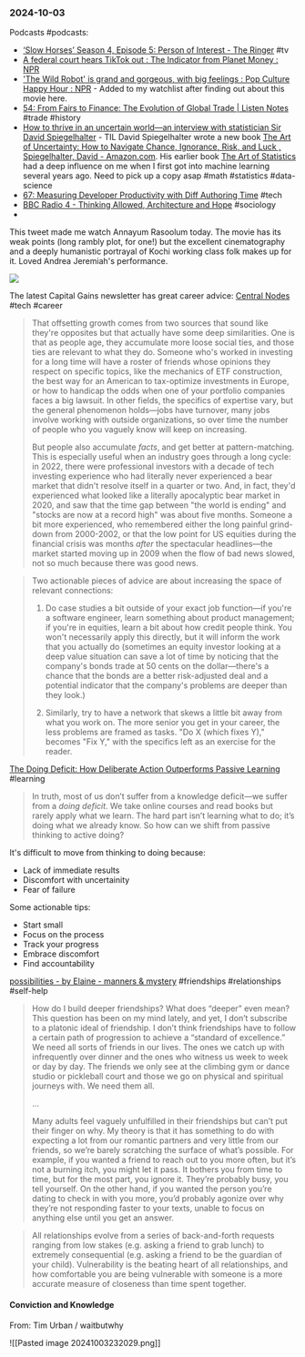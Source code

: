 ### 2024-10-03
Podcasts #podcasts:
- [‘Slow Horses’ Season 4, Episode 5: Person of Interest - The Ringer](https://www.theringer.com/2024/10/2/24260586/slow-horses-season-4-episode-5-person-of-interest) #tv
- [A federal court hears TikTok out : The Indicator from Planet Money : NPR](https://www.npr.org/2024/10/02/1202966854/are-we-about-to-lose-tiktok-like-actually-tho) 
- ['The Wild Robot' is grand and gorgeous, with big feelings : Pop Culture Happy Hour : NPR](https://www.npr.org/2024/10/02/1202966840/the-wild-robot-is-grand-and-gorgeous-with-big-feelings) - Added to my watchlist after finding out about this movie here.
- [54: From Fairs to Finance: The Evolution of Global Trade | Listen Notes](https://www.listennotes.com/podcasts/i-take-history/54-from-fairs-to-finance-the-mrHcuUCdykO/#transcript) #trade #history
- [How to thrive in an uncertain world—an interview with statistician Sir David Spiegelhalter](https://www.economist.com/podcasts/2024/10/02/how-to-thrive-in-an-uncertain-world-an-interview-with-statistician-sir-david-spiegelhalter) - TIL David Spiegelhalter wrote a new book [The Art of Uncertainty: How to Navigate Chance, Ignorance, Risk, and Luck , Spiegelhalter, David - Amazon.com](https://www.amazon.com/Art-Uncertainty-Navigate-Chance-Ignorance-ebook/dp/B0D8RJLSBG). His earlier book [The Art of Statistics](https://www.amazon.com/dp/B07N6D73FZ) had a deep influence on me when I first got into machine learning several years ago. Need to pick up a copy asap #math #statistics #data-science
- [67: Measuring Developer Productivity with Diff Authoring Time](https://www.listennotes.com/podcasts/meta-tech-podcast/67-measuring-developer-3p8lSZKmoD9/) #tech 
- [BBC Radio 4 - Thinking Allowed, Architecture and Hope](https://www.bbc.co.uk/programmes/m0023dqn) #sociology 
- 

This tweet made me watch Annayum Rasoolum today. The movie has its weak points (long rambly plot, for one!) but the excellent cinematography and a deeply humanistic portrayal of Kochi working class folk makes up for it. Loved Andrea Jeremiah's performance.

![](https://x.com/monaaaaaaaw/status/1841143945109073964)

The latest Capital Gains newsletter has great career advice: [Central Nodes](https://capitalgains.thediff.co/p/central-nodes) #tech #career 

> That offsetting growth comes from two sources that sound like they're opposites but that actually have some deep similarities. One is that as people age, they accumulate more loose social ties, and those ties are relevant to what they do. Someone who's worked in investing for a long time will have a roster of friends whose opinions they respect on specific topics, like the mechanics of ETF construction, the best way for an American to tax-optimize investments in Europe, or how to handicap the odds when one of your portfolio companies faces a big lawsuit. In other fields, the specifics of expertise vary, but the general phenomenon holds—jobs have turnover, many jobs involve working with outside organizations, so over time the number of people who you vaguely know will keep on increasing.
>
> But people also accumulate _facts_, and get better at pattern-matching. This is especially useful when an industry goes through a long cycle: in 2022, there were professional investors with a decade of tech investing experience who had literally never experienced a bear market that didn't resolve itself in a quarter or two. And, in fact, they'd experienced what looked like a literally apocalyptic bear market in 2020, and saw that the time gap between "the world is ending" and "stocks are now at a record high" was about five months. Someone a bit more experienced, who remembered either the long painful grind-down from 2000-2002, or that the low point for US equities during the financial crisis was months _after_ the spectacular headlines—the market started moving up in 2009 when the flow of bad news slowed, not so much because there was good news.

> Two actionable pieces of advice are about increasing the space of relevant connections:
> 
> 1. Do case studies a bit outside of your exact job function—if you're a software engineer, learn something about product management; if you're in equities, learn a bit about how credit people think. You won't necessarily apply this directly, but it will inform the work that you actually do (sometimes an equity investor looking at a deep value situation can save a lot of time by noticing that the company's bonds trade at 50 cents on the dollar—there's a chance that the bonds are a better risk-adjusted deal and a potential indicator that the company's problems are deeper than they look.)
>     
> 2. Similarly, try to have a network that skews a little bit away from what you work on. The more senior you get in your career, the less problems are framed as tasks. "Do X (which fixes Y)," becomes "Fix Y," with the specifics left as an exercise for the reader.

[The Doing Deficit: How Deliberate Action Outperforms Passive Learning](https://nesslabs.com/doing-deficit) #learning 

> In truth, most of us don’t suffer from a knowledge deficit—we suffer from a _doing deficit_. We take online courses and read books but rarely apply what we learn. The hard part isn’t learning what to do; it’s doing what we already know. So how can we shift from passive thinking to active doing?

It's difficult to move from thinking to doing because:
- Lack of immediate results
- Discomfort with uncertainity
- Fear of failure

Some actionable tips:
* Start small
* Focus on the process
* Track your progress
* Embrace discomfort
* Find accountability

[possibilities - by Elaine - manners & mystery](https://elainewrites.substack.com/p/possibilities) #friendships #relationships #self-help 

> How do I build deeper friendships? What does “deeper” even mean? This question has been on my mind lately, and yet, I don’t subscribe to a platonic ideal of friendship. I don’t think friendships have to follow a certain path of progression to achieve a “standard of excellence.” We need all sorts of friends in our lives. The ones we catch up with infrequently over dinner and the ones who witness us week to week or day by day. The friends we only see at the climbing gym or dance studio or pickleball court and those we go on physical and spiritual journeys with. We need them all.
> 
> …
> 
> Many adults feel vaguely unfulfilled in their friendships but can’t put their finger on why. My theory is that it has something to do with expecting a lot from our romantic partners and very little from our friends, so we’re barely scratching the surface of what’s possible. For example, if you wanted a friend to reach out to you more often, but it’s not a burning itch, you might let it pass. It bothers you from time to time, but for the most part, you ignore it. They’re probably busy, you tell yourself. On the other hand, if you wanted the person you’re dating to check in with you more, you’d probably agonize over why they’re not responding faster to your texts, unable to focus on anything else until you get an answer.

> All relationships evolve from a series of back-and-forth requests ranging from low stakes (e.g. asking a friend to grab lunch) to extremely consequential (e.g. asking a friend to be the guardian of your child). Vulnerability is the beating heart of all relationships, and how comfortable you are being vulnerable with someone is a more accurate measure of closeness than time spent together.

#### Conviction and Knowledge

From: Tim Urban / waitbutwhy

![[Pasted image 20241003232029.png]]